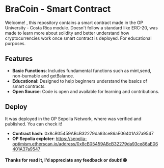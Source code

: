 # BraCoin  - Smart Contract

Welcome! , this repository contains a smart contract made in the OP University - Costa Rica module. Doesn't follow a standard like ERC-20, was made to learn more about solidity and better understand how cryptocurrencies work once smart contract is deployed. For educational purposes.

## Features

- **Basic Functions**: Includes fundamental functions such as mint,send, non-burnable and getBalance.
- **Educational**: Designed to help beginners understand the basics of smart contracts.
- **Open Source**: Code is open and available for learning and contributions.

## Deploy
It was deployed in the OP Sepolia Network, where was verified and published. You can check it!
- **Contract hash**: 0x8cB05459ABcB32279da93ce86aE06401A37a9547
- **OP Sepolia exploter**: https://sepolia-optimism.etherscan.io/address/0x8cB05459ABcB32279da93ce86aE06401A37a9547


#### Thanks for read it, I'd appreciate any feedback or doubt!😁
